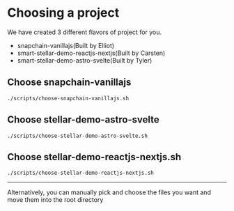 # Choosing a project

We have created 3 different flavors of project for you.

- snapchain-vanillajs(Built by Elliot)
- smart-stellar-demo-reactjs-nextjs(Built by Carsten)
- smart-stellar-demo-astro-svelte(Built by Tyler)

## Choose snapchain-vanillajs

```text
./scripts/choose-snapchain-vanillajs.sh
```

## Choose stellar-demo-astro-svelte

```text
./scripts/choose-stellar-demo-astro-svelte.sh
```

## Choose stellar-demo-reactjs-nextjs.sh

```text
./scripts/choose-stellar-demo-reactjs-nextjs.sh
```

---

Alternatively, you can manually pick and choose the files you want and move them into the root directory